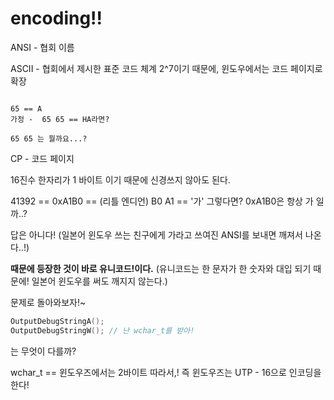 # encoding!!

ANSI - 협회 이름

ASCII - 협회에서 제시한 표준 코드 체계
2^7이기 때문에, 윈도우에서는 코드 페이지로 확장


```

65 == A 
가정 -  65 65 == HA라면?

65 65 는 뭘까요...?

```
CP - 코드 페이지

16진수 한자리가 1 바이트 이기 때문에 신경쓰지 않아도 된다.


41392 ==  0xA1B0 == (리틀 엔디언) B0 A1 == '가' 
그렇다면? 0xA1B0은 항상 가 일까..?

답은 아니다! (일본어 윈도우 쓰는 친구에게 가라고 쓰여진 ANSI를 보내면 깨져서 나온다..!)

**때문에 등장한 것이 바로 유니코드!이다.**
(유니코드는 한 문자가 한 숫자와 대입 되기 때문에! 일본어 윈도우를 써도 깨지지 않는다.)


문제로 돌아와보자!~
```cpp
OutputDebugStringA();
OutputDebugStringW(); // 난 wchar_t를 받아!
```
는 무엇이 다를까?

wchar_t == 윈도우즈에서는 2바이트 
따라서,! 즉 윈도우즈는 UTP - 16으로 인코딩을 한다!

